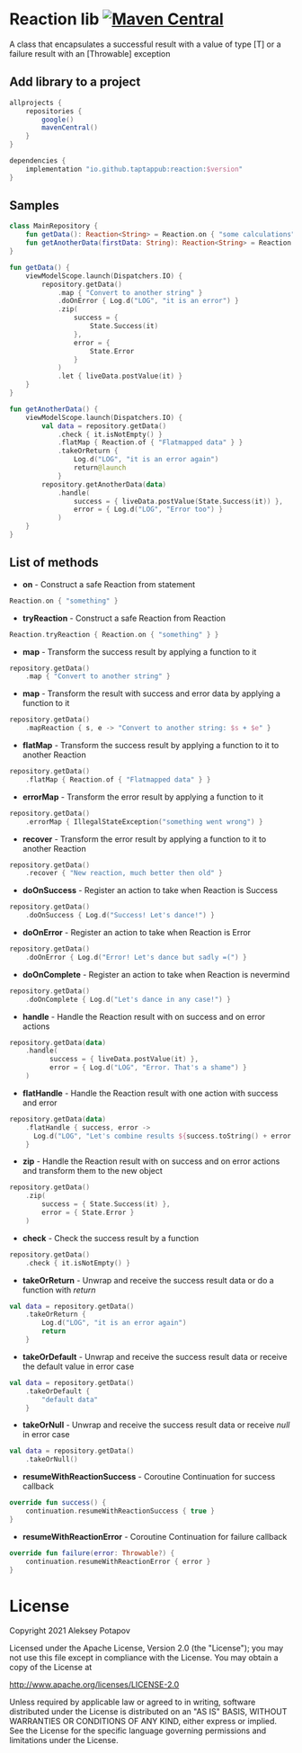 # Reaction lib [![Maven Central](https://img.shields.io/maven-central/v/io.github.taptappub/reaction.svg?label=Maven%20Central)](https://search.maven.org/search?q=g:%22io.github.taptappub%22%20AND%20a:%22reaction%22)
A class that encapsulates a successful result with a value of type [T] or a failure result with an [Throwable] exception

## Add library to a project

```groovy
allprojects {
    repositories {
        google()
        mavenCentral()
    }
}

dependencies {
    implementation "io.github.taptappub:reaction:$version"
}
```

## Samples

```kotlin
class MainRepository {
    fun getData(): Reaction<String> = Reaction.on { "some calculations" }
    fun getAnotherData(firstData: String): Reaction<String> = Reaction.on { "some another calculations based on $firstData" }
}
```

```kotlin
fun getData() {
    viewModelScope.launch(Dispatchers.IO) {
        repository.getData()
            .map { "Convert to another string" }
            .doOnError { Log.d("LOG", "it is an error") }
            .zip(
                success = {
                    State.Success(it)
                },
                error = {
                    State.Error
                }
            )
            .let { liveData.postValue(it) }
    }
}
```

```kotlin
fun getAnotherData() {
    viewModelScope.launch(Dispatchers.IO) {
        val data = repository.getData()
            .check { it.isNotEmpty() }
            .flatMap { Reaction.of { "Flatmapped data" } }
            .takeOrReturn {
                Log.d("LOG", "it is an error again")
                return@launch
            }
        repository.getAnotherData(data)
            .handle(
                success = { liveData.postValue(State.Success(it)) },
                error = { Log.d("LOG", "Error too") }
            )
    }
}
```

## List of methods
 - **on** - Construct a safe Reaction from statement 
```kotlin
Reaction.on { "something" }
```
 - **tryReaction** - Construct a safe Reaction from Reaction 
```kotlin
Reaction.tryReaction { Reaction.on { "something" } }
```
 - **map** - Transform the success result by applying a function to it
```kotlin
repository.getData()
    .map { "Convert to another string" }
```
- **map** - Transform the result with success and error data by applying a function to it
```kotlin
repository.getData()
    .mapReaction { s, e -> "Convert to another string: $s + $e" }
```
- **flatMap** - Transform the success result by applying a function to it to another Reaction
```kotlin
repository.getData()
    .flatMap { Reaction.of { "Flatmapped data" } }
```
- **errorMap** - Transform the error result by applying a function to it
```kotlin
repository.getData()
    .errorMap { IllegalStateException("something went wrong") }
```
- **recover** - Transform the error result by applying a function to it to another Reaction
```kotlin
repository.getData()
    .recover { "New reaction, much better then old" }
```
- **doOnSuccess** - Register an action to take when Reaction is Success
```kotlin
repository.getData()
    .doOnSuccess { Log.d("Success! Let's dance!") }
```
- **doOnError** - Register an action to take when Reaction is Error
```kotlin
repository.getData()
    .doOnError { Log.d("Error! Let's dance but sadly =(") }
```
- **doOnComplete** - Register an action to take when Reaction is nevermind
```kotlin
repository.getData()
    .doOnComplete { Log.d("Let's dance in any case!") }
```
- **handle** - Handle the Reaction result with on success and on error actions
```kotlin
repository.getData(data)
    .handle(
          success = { liveData.postValue(it) },
          error = { Log.d("LOG", "Error. That's a shame") }
    )
```
- **flatHandle** - Handle the Reaction result with one action with success and error
```kotlin
repository.getData(data)
    .flatHandle { success, error ->
      Log.d("LOG", "Let's combine results ${success.toString() + error.toString()}")
    }
```
- **zip** - Handle the Reaction result with on success and on error actions and transform them to the new object
```kotlin
repository.getData()
    .zip(
        success = { State.Success(it) },
        error = { State.Error }
    )
```
- **check** - Check the success result by a function
```kotlin
repository.getData()
    .check { it.isNotEmpty() }
```
- **takeOrReturn** - Unwrap and receive the success result data or do a function with *return*
```kotlin
val data = repository.getData()
    .takeOrReturn {
        Log.d("LOG", "it is an error again")
        return
    }
```
- **takeOrDefault** - Unwrap and receive the success result data or receive the default value in error case
```kotlin
val data = repository.getData()
    .takeOrDefault {
        "default data"
    }
```
- **takeOrNull** - Unwrap and receive the success result data or receive *null* in error case
```kotlin
val data = repository.getData()
    .takeOrNull()
```
- **resumeWithReactionSuccess** - Coroutine Continuation for success callback
```kotlin
override fun success() {
    continuation.resumeWithReactionSuccess { true }
}
```
- **resumeWithReactionError** - Coroutine Continuation for failure callback
```kotlin
override fun failure(error: Throwable?) {
    continuation.resumeWithReactionError { error }
}
```
# License

   Copyright 2021 Aleksey Potapov

   Licensed under the Apache License, Version 2.0 (the "License");
   you may not use this file except in compliance with the License.
   You may obtain a copy of the License at

   http://www.apache.org/licenses/LICENSE-2.0

   Unless required by applicable law or agreed to in writing, software
   distributed under the License is distributed on an "AS IS" BASIS,
   WITHOUT WARRANTIES OR CONDITIONS OF ANY KIND, either express or implied.
   See the License for the specific language governing permissions and
   limitations under the License.
